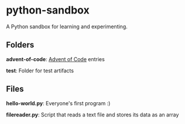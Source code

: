 # python-sandbox

A Python sandbox for learning and experimenting. 

## Folders

**advent-of-code**: [Advent of Code](https://adventofcode.com/) entries

**test**: Folder for test artifacts

## Files

**hello-world.py**: Everyone's first program :) 

**filereader.py**: Script that reads a text file and stores its data as an array
